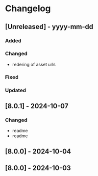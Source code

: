# Changelog
## [Unreleased] - yyyy-mm-dd

### Added

### Changed
- redering of asset urls

### Fixed

### Updated

## [8.0.1] - 2024-10-07


### Changed
- readme
- readme

## [8.0.0] - 2024-10-04


## [8.0.0] - 2024-10-03
